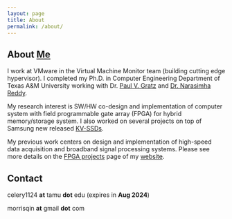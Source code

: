 ```yaml
---
layout: page
title: About
permalink: /about/
---
```


## About [Me](https://celery1124.com)

I work at VMware in the Virtual Machine Monitor team (building cutting edge hypervisor). I completed my Ph.D. in Computer Engineering Department of Texas A&M University working with Dr. [Paul V. Gratz](https://cesg.tamu.edu/faculty/paul-gratz/) and [Dr. Narasimha Reddy](https://cesg.tamu.edu/faculty/narasimha-reddy/).

My research interest is SW/HW co-design and implementation of computer system with field programmable gate array (FPGA) for hybrid memory/storage system.  I also worked on several projects on top of Samsung new released [KV-SSDs](https://github.com/OpenMPDK/KVSSD).

My previous work centers on design and implementation of high-speed data acquisition and broadband signal processing systems. Please see more details on the [FPGA projects](https://www.celery1124.com/fpga-projects) page of my [website](https://www.celery1124.com).

## Contact
celery1124 **at** tamu **dot** edu (expires in **Aug 2024**)

morrisqin **at** gmail **dot** com
